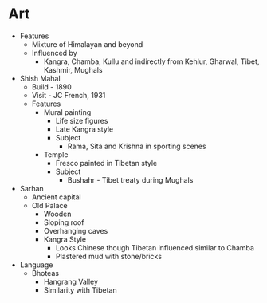 # Art
* Features
	* Mixture of Himalayan and beyond
	* Influenced by
		* Kangra, Chamba, Kullu and indirectly from Kehlur, Gharwal, Tibet, Kashmir, Mughals
* Shish Mahal
	* Build - 1890
	* Visit - JC French, 1931
	* Features
		* Mural painting
			* Life size figures
			* Late Kangra style
			* Subject
				* Rama, Sita and Krishna in sporting scenes
		* Temple
			* Fresco painted in Tibetan style
			* Subject
				* Bushahr - Tibet treaty during Mughals
* Sarhan
	* Ancient capital
	* Old Palace
		* Wooden
		* Sloping roof
		* Overhanging caves
		* Kangra Style
			* Looks Chinese though Tibetan influenced similar to Chamba
			* Plastered mud with stone/bricks
* Language
	* Bhoteas
		* Hangrang Valley
		* Similarity with Tibetan